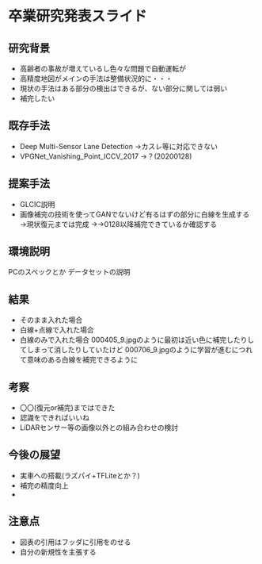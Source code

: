 # 卒業研究発表スライド

## 研究背景
- 高齢者の事故が増えているし色々な問題で自動運転が
- 高精度地図がメインの手法は整備状況的に・・・
- 現状の手法はある部分の検出はできるが、ない部分に関しては弱い
- 補完したい
## 既存手法
- Deep Multi-Sensor Lane Detection
→カスレ等に対応できない
- VPGNet_Vanishing_Point_ICCV_2017
→？(20200128)
## 提案手法
- GLCIC説明
- 画像補完の技術を使ってGANでないけど有るはずの部分に白線を生成する
→現状復元までは完成
→→0128以降補完できているか確認する
## 環境説明
PCのスペックとか
データセットの説明
## 結果
- そのまま入れた場合
- 白線+点線で入れた場合
- 白線のみで入れた場合
000405_9.jpgのように最初は近い色に補完したりしてしまって消したりしていたけど
000706_9.jpgのように学習が進むにつれて意味のある白線を補完できるように
## 考察
- 〇〇(復元or補完)まではできた
- 認識をできればいいね
- LiDARセンサー等の画像以外との組み合わせの検討

## 今後の展望
- 実車への搭載(ラズパイ+TFLiteとか？)
- 補完の精度向上
- 
## 注意点
- 図表の引用はフッダに引用をのせる
- 自分の新規性を主張する
